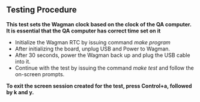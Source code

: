 ## Testing Procedure

__This test sets the Wagman clock based on the clock of the QA computer. It is essential
that the QA computer has correct time set on it__

*  Initialize the Wagman RTC by issuing command *make program*
*  After initializing the board, unplug USB and Power to Wagman.
*  After 30 seconds, power the Wagman back up and plug the USB cable into it.
*  Continue with the test by issuing the command *make test* and follow the on-screen prompts.

__To exit the screen session created for the test, press Control+a, followed by k and y.__
